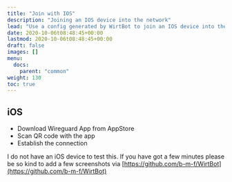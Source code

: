 ```yaml
---
title: "Join with IOS"
description: "Joining an IOS device into the network"
lead: "Use a config generated by WirtBot to join an IOS device into the network"
date: 2020-10-06t08:48:45+00:00
lastmod: 2020-10-06t08:48:45+00:00
draft: false
images: []
menu:
  docs:
    parent: "common"
weight: 130
toc: true
---
```


## iOS

- Download Wireguard App from AppStore
- Scan QR code with the app
- Establish the connection

I do not have an iOS device to test this. If you have got a few minutes please be so kind to add a few screenshots via [https://github.com/b-m-f/WirtBot](https://github.com/b-m-f/WirtBot)
